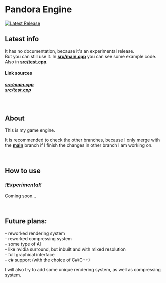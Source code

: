 <h1> Pandora Engine </h1>

[![Latest Release](https://img.shields.io/github/v/release/Wulgryn/Pandora-Engine)](https://github.com/Wulgryn/Pandora-Engine/releases/latest)

## Latest info

It has no documentation, because it's an experimental release.<br>
But you can still use it. In <b>[src/main.cpp](https://github.com/Wulgryn/Pandora-Engine/blob/main/src/main.cpp)</b> you can see some example code. Also in <b>[src/test.cpp](https://github.com/Wulgryn/Pandora-Engine/blob/main/src/test.cpp)</b>.

<p>

#### Link sources

##### <b>[src/main.cpp](https://github.com/Wulgryn/Pandora-Engine/blob/main/src/main.cpp)</b><br><b>[src/test.cpp](https://github.com/Wulgryn/Pandora-Engine/blob/main/src/test.cpp)</b>
<br>

## About
This is my game engine. <p> It is recommended to check the other branches, because I only merge with <br>the <b>[main](https://github.com/Wulgryn/Pandora-Engine/tree/main)</b> branch  if I finish the changes in other branch I am working on.

<br>

## How to use
### *!Experimental!* 

Coming soon...


<br>

## Future plans:
<p>- reworked rendering system
<br>- reworked compressing system
<br>- some type of AI
<br>- like nvidia surround, but inbuilt and with mixed resolution
<br>- full graphical interface
<br>- c# support (with the choice of C#/C++)
<p> I will also try to add some unique rendering system, as well as compressing system.
